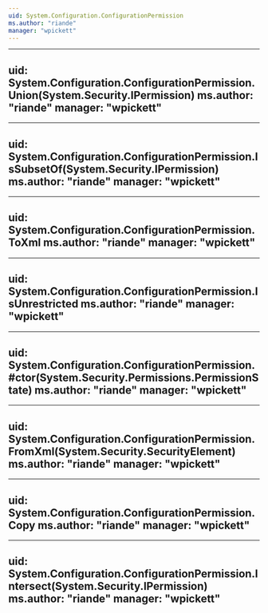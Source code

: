 ```yaml
---
uid: System.Configuration.ConfigurationPermission
ms.author: "riande"
manager: "wpickett"
---
```


---
uid: System.Configuration.ConfigurationPermission.Union(System.Security.IPermission)
ms.author: "riande"
manager: "wpickett"
---

---
uid: System.Configuration.ConfigurationPermission.IsSubsetOf(System.Security.IPermission)
ms.author: "riande"
manager: "wpickett"
---

---
uid: System.Configuration.ConfigurationPermission.ToXml
ms.author: "riande"
manager: "wpickett"
---

---
uid: System.Configuration.ConfigurationPermission.IsUnrestricted
ms.author: "riande"
manager: "wpickett"
---

---
uid: System.Configuration.ConfigurationPermission.#ctor(System.Security.Permissions.PermissionState)
ms.author: "riande"
manager: "wpickett"
---

---
uid: System.Configuration.ConfigurationPermission.FromXml(System.Security.SecurityElement)
ms.author: "riande"
manager: "wpickett"
---

---
uid: System.Configuration.ConfigurationPermission.Copy
ms.author: "riande"
manager: "wpickett"
---

---
uid: System.Configuration.ConfigurationPermission.Intersect(System.Security.IPermission)
ms.author: "riande"
manager: "wpickett"
---

